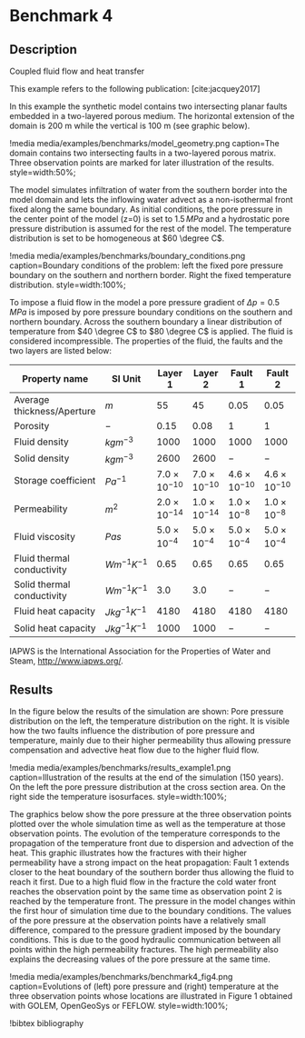 # Benchmark 4

## Description

Coupled fluid flow and heat transfer

This example refers to the following publication: [cite:jacquey2017]

In this example the synthetic model contains two intersecting planar faults embedded in a two-layered porous medium. The horizontal extension of the domain is 200 m while the vertical is 100 m (see graphic below).

!media media/examples/benchmarks/model_geometry.png
       caption=The domain contains two intersecting faults in a two-layered porous matrix. Three observation points are marked for later illustration of the results.
       style=width:50%;

The model simulates infiltration of water from the southern border into the model domain and lets the inflowing water advect as a non-isothermal front fixed along the same boundary. As initial conditions, the pore pressure in the center point of the model (z=0) is set to $1.5\,MPa$ and a hydrostatic pore pressure distribution is assumed for the rest of the model. The temperature distribution is set to be homogeneous at $60 \degree C$.

!media media/examples/benchmarks/boundary_conditions.png
       caption=Boundary conditions of the problem: left the fixed pore pressure boundary on the southern and northern border. Right the fixed temperature distribution.
       style=width:100%;

To impose a fluid flow in the model a pore pressure gradient of $\Delta p = 0.5\,MPa$ is imposed by pore pressure boundary conditions on the southern and northern boundary. Across the southern boundary a linear distribution of temperature from $40 \degree C$ to $80 \degree C$ is applied. The fluid is considered incompressible.
The properties of the fluid, the faults and the two layers are listed below:

|Property name             |SI Unit           | Layer 1             | Layer 2             | Fault 1             | Fault 2             |
|--------------------------|------------------|---------------------|---------------------|---------------------|---------------------|
|Average thickness/Aperture|$m$              |$55$                |$45$                |$0.05$              |$0.05$              |
|Porosity                  |$-$              |$0.15$              |$0.08$              |$1$                 |$1$                 |
|Fluid density             |$kg m^{-3}$      |$1000$               |$1000$               |$1000$               |$1000$               |
|Solid density             |$kg m^{-3}$      |$2600$              |$2600$              |$-$                 |$-$                 |
|Storage coefficient       |$Pa^{-1}$        |$7.0 \times 10^{-10}$|$7.0 \times 10^{-10}$|$4.6 \times 10^{-10}$|$4.6 \times 10^{-10}$|
|Permeability              |$m^2$            |$2.0 \times 10^{-14}$|$1.0 \times 10^{-14}$|$1.0 \times 10^{-8}$ |$1.0 \times 10^{-8}$ |
|Fluid viscosity           |$Pa s$           |$5.0 \times 10^{-4}$ |$5.0 \times 10^{-4}$ |$5.0 \times 10^{-4}$ |$5.0 \times 10^{-4}$ |
|Fluid thermal conductivity|$W m^{-1} K^{-1}$ |$0.65$              |$0.65$              |$0.65$              |$0.65$              |
|Solid thermal conductivity|$W m^{-1} K^{-1}$ |$3.0$               |$3.0$               |$-$                 |$-$                 |
|Fluid heat capacity       |$J kg^{-1} K^{-1}$|$4180$              |$4180$              |$4180$              |$4180$              |
|Solid heat capacity       |$J kg^{-1} K^{-1}$|$1000$              |$1000$              |$-$                 |$-$                 |

IAPWS is the International Association for the Properties of Water and Steam, http://www.iapws.org/.

## Results

In the figure below the results of the simulation are shown: Pore pressure distribution on the left, the temperature distribution on the right. It is visible how the two faults influence the distribution of pore pressure and temperature, mainly due to their higher permeability thus allowing pressure compensation and advective heat flow due to the higher fluid flow.

!media media/examples/benchmarks/results_example1.png
       caption=Illustration of the results at the end of the simulation (150 years). On the left the pore pressure distribution at the cross section area. On the right side the temperature isosurfaces.
       style=width:100%;

The graphics below show the pore pressure at the three observation points plotted over the whole simulation time as well as the temperature at those observation points. The evolution of the temperature corresponds to the propagation of the temperature front due to dispersion and advection of the heat. This graphic illustrates how the fractures with their higher permeability have a strong impact on the heat propagation: Fault 1 extends closer to the heat boundary of the southern border thus allowing the fluid to reach it first. Due to a high fluid flow in the fracture the cold water front reaches the observation point by the same time as observation point 2 is reached by the temperature front. The pressure in the model changes within the first hour of simulation time due to the boundary conditions. The values of the pore pressure at the observation points have a relatively small difference, compared to the pressure gradient imposed by the boundary conditions. This is due to the good hydraulic communication between all points within the high permeability fractures. The high permeability also explains the decreasing values of the pore pressure at the same time.

!media media/examples/benchmarks/benchmark4_fig4.png
       caption=Evolutions of (left) pore pressure and (right) temperature at the three observation points whose locations are illustrated in Figure 1 obtained with GOLEM, OpenGeoSys or FEFLOW.
       style=width:100%;

!bibtex bibliography
